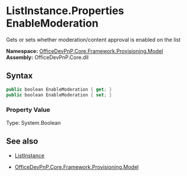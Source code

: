 # ListInstance.Properties EnableModeration
Gets or sets whether moderation/content approval is enabled on the list  

**Namespace:** [OfficeDevPnP.Core.Framework.Provisioning.Model](OfficeDevPnP.Core.Framework.Provisioning.Model.md)  
**Assembly:** OfficeDevPnP.Core.dll  
## Syntax
```C#
public boolean EnableModeration { get; }
public boolean EnableModeration { set; }
```

### Property Value
Type: System.Boolean  

## See also
- [ListInstance](ListInstance.md) 

- [OfficeDevPnP.Core.Framework.Provisioning.Model](OfficeDevPnP.Core.Framework.Provisioning.Model.md)
